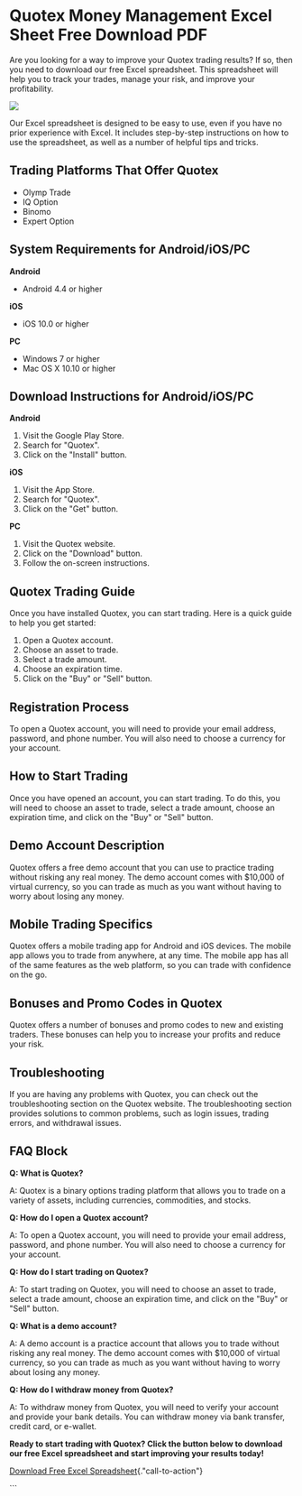 # Quotex Money Management Excel Sheet Free Download PDF

Are you looking for a way to improve your Quotex trading results? If so,
then you need to download our free Excel spreadsheet. This spreadsheet
will help you to track your trades, manage your risk, and improve your
profitability.

[![](https://static.quotex.io/files/4_en/300_250.jpg)](https://traff.sbs/brokerqxlid)

Our Excel spreadsheet is designed to be easy to use, even if you have no
prior experience with Excel. It includes step-by-step instructions on
how to use the spreadsheet, as well as a number of helpful tips and
tricks.

## Trading Platforms That Offer Quotex

-   Olymp Trade
-   IQ Option
-   Binomo
-   Expert Option

## System Requirements for Android/iOS/PC

**Android**

-   Android 4.4 or higher

**iOS**

-   iOS 10.0 or higher

**PC**

-   Windows 7 or higher
-   Mac OS X 10.10 or higher

## Download Instructions for Android/iOS/PC

**Android**

1.  Visit the Google Play Store.
2.  Search for "Quotex".
3.  Click on the "Install" button.

**iOS**

1.  Visit the App Store.
2.  Search for "Quotex".
3.  Click on the "Get" button.

**PC**

1.  Visit the Quotex website.
2.  Click on the "Download" button.
3.  Follow the on-screen instructions.

## Quotex Trading Guide

Once you have installed Quotex, you can start trading. Here is a quick
guide to help you get started:

1.  Open a Quotex account.
2.  Choose an asset to trade.
3.  Select a trade amount.
4.  Choose an expiration time.
5.  Click on the "Buy" or "Sell" button.

## Registration Process

To open a Quotex account, you will need to provide your email address,
password, and phone number. You will also need to choose a currency for
your account.

## How to Start Trading

Once you have opened an account, you can start trading. To do this, you
will need to choose an asset to trade, select a trade amount, choose an
expiration time, and click on the "Buy" or "Sell" button.

## Demo Account Description

Quotex offers a free demo account that you can use to practice trading
without risking any real money. The demo account comes with \$10,000 of
virtual currency, so you can trade as much as you want without having to
worry about losing any money.

## Mobile Trading Specifics

Quotex offers a mobile trading app for Android and iOS devices. The
mobile app allows you to trade from anywhere, at any time. The mobile
app has all of the same features as the web platform, so you can trade
with confidence on the go.

## Bonuses and Promo Codes in Quotex

Quotex offers a number of bonuses and promo codes to new and existing
traders. These bonuses can help you to increase your profits and reduce
your risk.

## Troubleshooting

If you are having any problems with Quotex, you can check out the
troubleshooting section on the Quotex website. The troubleshooting
section provides solutions to common problems, such as login issues,
trading errors, and withdrawal issues.

## FAQ Block

**Q: What is Quotex?**

A: Quotex is a binary options trading platform that allows you to trade
on a variety of assets, including currencies, commodities, and stocks.

**Q: How do I open a Quotex account?**

A: To open a Quotex account, you will need to provide your email
address, password, and phone number. You will also need to choose a
currency for your account.

**Q: How do I start trading on Quotex?**

A: To start trading on Quotex, you will need to choose an asset to
trade, select a trade amount, choose an expiration time, and click on
the "Buy" or "Sell" button.

**Q: What is a demo account?**

A: A demo account is a practice account that allows you to trade without
risking any real money. The demo account comes with \$10,000 of virtual
currency, so you can trade as much as you want without having to worry
about losing any money.

**Q: How do I withdraw money from Quotex?**

A: To withdraw money from Quotex, you will need to verify your account
and provide your bank details. You can withdraw money via bank transfer,
credit card, or e-wallet.

**Ready to start trading with Quotex? Click the button below to download
our free Excel spreadsheet and start improving your results today!**

[Download Free Excel
Spreadsheet](\%22https://traff.sbs/brokerqxsignup\%22){."call-to-action"}

\`\`\`

